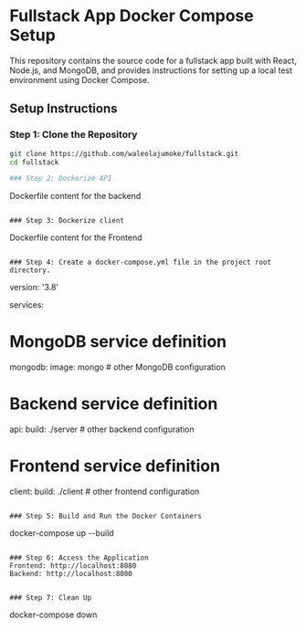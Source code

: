 # Fullstack App Docker Compose Setup

This repository contains the source code for a fullstack app built with React, Node.js, and MongoDB, and provides instructions for setting up a local test environment using Docker Compose.

## Setup Instructions

### Step 1: Clone the Repository

```bash
git clone https://github.com/waleolajumoke/fullstack.git
cd fullstack

### Step 2: Dockerize API
```
Dockerfile content for the backend
```

### Step 3: Dockerize client
```
Dockerfile content for the Frontend
```

### Step 4: Create a docker-compose.yml file in the project root directory.

```
version: '3.8'

services:
  # MongoDB service definition
  mongodb:
    image: mongo
    # other MongoDB configuration

  # Backend service definition
  api:
    build: ./server
    # other backend configuration

  # Frontend service definition
  client:
    build: ./client
    # other frontend configuration

```

### Step 5: Build and Run the Docker Containers

```
docker-compose up --build
```

### Step 6: Access the Application
Frontend: http://localhost:8080
Backend: http://localhost:8000


### Step 7: Clean Up

```
docker-compose down

````


